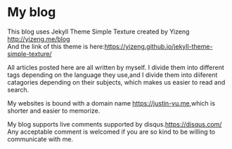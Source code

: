 # My blog

This blog uses Jekyll Theme Simple Texture created by Yizeng <http://yizeng.me/blog>  
And the link of this theme is here:<https://yizeng.github.io/jekyll-theme-simple-texture/>  

All articles posted here are all written by myself. I divide them into different tags depending on the language they use,and I divide them into diiferent catagories depending on their subjects, which makes us easier to read and search.  

My websites is bound with a domain name <https://justin-yu.me>,which is shorter and easier to memorize.

My blog supports live comments supported by disqus.<https://disqus.com/> Any acceptable comment is welcomed if you are so kind to be willing to communicate with me.
